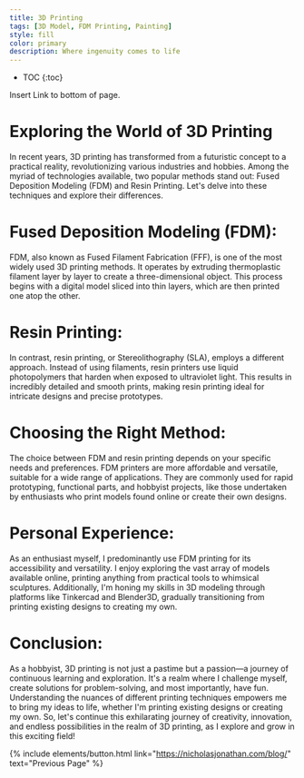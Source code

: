 ```yaml
---
title: 3D Printing
tags: [3D Model, FDM Printing, Painting]
style: fill
color: primary
description: Where ingenuity comes to life
---
```

* TOC
{:toc}

Insert Link to bottom of page.

# Exploring the World of 3D Printing

In recent years, 3D printing has transformed from a futuristic concept to a practical reality, revolutionizing various industries and hobbies. Among the myriad of technologies available, two popular methods stand out: Fused Deposition Modeling (FDM) and Resin Printing. Let's delve into these techniques and explore their differences.

# **Fused Deposition Modeling (FDM):**

FDM, also known as Fused Filament Fabrication (FFF), is one of the most widely used 3D printing methods. It operates by extruding thermoplastic filament layer by layer to create a three-dimensional object. This process begins with a digital model sliced into thin layers, which are then printed one atop the other.

# **Resin Printing:**

In contrast, resin printing, or Stereolithography (SLA), employs a different approach. Instead of using filaments, resin printers use liquid photopolymers that harden when exposed to ultraviolet light. This results in incredibly detailed and smooth prints, making resin printing ideal for intricate designs and precise prototypes.

# **Choosing the Right Method:**

The choice between FDM and resin printing depends on your specific needs and preferences. FDM printers are more affordable and versatile, suitable for a wide range of applications. They are commonly used for rapid prototyping, functional parts, and hobbyist projects, like those undertaken by enthusiasts who print models found online or create their own designs.

# **Personal Experience:**

As an enthusiast myself, I predominantly use FDM printing for its accessibility and versatility. I enjoy exploring the vast array of models available online, printing anything from practical tools to whimsical sculptures. Additionally, I'm honing my skills in 3D modeling through platforms like Tinkercad and Blender3D, gradually transitioning from printing existing designs to creating my own.

# **Conclusion:**

As a hobbyist, 3D printing is not just a pastime but a passion—a journey of continuous learning and exploration. It's a realm where I challenge myself, create solutions for problem-solving, and most importantly, have fun. Understanding the nuances of different printing techniques empowers me to bring my ideas to life, whether I'm printing existing designs or creating my own. So, let's continue this exhilarating journey of creativity, innovation, and endless possibilities in the realm of 3D printing, as I explore and grow in this exciting field!

{% include elements/button.html link="https://nicholasjonathan.com/blog/" text="Previous Page" %}
